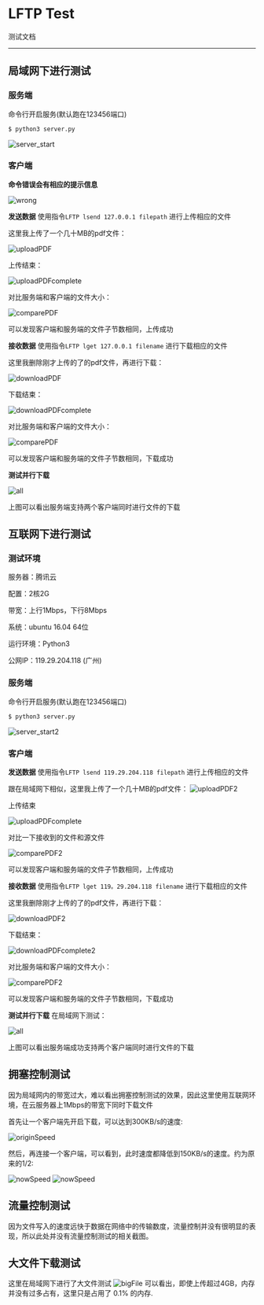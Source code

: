 # LFTP Test

测试文档

---

## 局域网下进行测试

### 服务端
命令行开启服务(默认跑在123456端口)

```bash
$ python3 server.py
```

![server_start](./docs-img/server_start.jpeg)

### 客户端
**命令错误会有相应的提示信息**

![wrong](./docs-img/wrong.jpeg)


**发送数据**
使用指令`LFTP lsend 127.0.0.1 filepath` 进行上传相应的文件

这里我上传了一个几十MB的pdf文件：

![uploadPDF](./docs-img/uploadPDF.jpeg)

上传结束：

![uploadPDFcomplete](./docs-img/uploadPDFcomplete.jpeg)

对比服务端和客户端的文件大小：

![comparePDF](./docs-img/comparePDF.jpeg)

可以发现客户端和服务端的文件子节数相同，上传成功


**接收数据**
使用指令`LFTP lget 127.0.0.1 filename` 进行下载相应的文件

这里我删除刚才上传的了的pdf文件，再进行下载：

![downloadPDF](./docs-img/downloadPDF.jpeg)

下载结束：

![downloadPDFcomplete](./docs-img/downloadPDFcomplete.jpeg)

对比服务端和客户端的文件大小：

![comparePDF](./docs-img/comparePDF.jpeg)

可以发现客户端和服务端的文件子节数相同，下载成功

**测试并行下载**

![all](./docs-img/all.jpeg)

上图可以看出服务端支持两个客户端同时进行文件的下载


## 互联网下进行测试
### **测试环境**
服务器：腾讯云

配置：2核2G

带宽：上行1Mbps，下行8Mbps

系统：ubuntu 16.04 64位

运行环境：Python3

公网IP：119.29.204.118 (广州)

### 服务端

命令行开启服务(默认跑在123456端口)

```bash
$ python3 server.py
```

![server_start2](./docs-img/server_start2.jpeg)


### 客户端
**发送数据**
使用指令`LFTP lsend 119.29.204.118 filepath` 进行上传相应的文件

跟在局域网下相似，这里我上传了一个几十MB的pdf文件：
![uploadPDF2](./docs-img/uploadPDF2.jpeg)

上传结束

![uploadPDFcomplete](./docs-img/uploadPDFcomplete.jpeg)

对比一下接收到的文件和源文件

![comparePDF2](./docs-img/comparePDF2.jpeg)

可以发现客户端和服务端的文件子节数相同，上传成功

**接收数据**
使用指令`LFTP lget 119。29.204.118 filename` 进行下载相应的文件

这里我删除刚才上传的了的pdf文件，再进行下载：

![downloadPDF2](./docs-img/downloadPDF2.jpeg)

下载结束：

![downloadPDFcomplete2](./docs-img/downloadPDFcomplete2.jpeg)

对比服务端和客户端的文件大小：

![comparePDF2](./docs-img/comparePDF2.jpeg)

可以发现客户端和服务端的文件子节数相同，下载成功

**测试并行下载**
在局域网下测试：

![all](./docs-img/all.jpeg)

上图可以看出服务端成功支持两个客户端同时进行文件的下载


## 拥塞控制测试
因为局域网内的带宽过大，难以看出拥塞控制测试的效果，因此这里使用互联网环境，在云服务器上1Mbps的带宽下同时下载文件

首先让一个客户端先开启下载，可以达到300KB/s的速度:

![originSpeed](./docs-img/originSpeed.jpeg)

然后，再连接一个客户端，可以看到，此时速度都降低到150KB/s的速度。约为原来的1/2:

![nowSpeed](./docs-img/nowSpeed.jpeg)
![nowSpeed](./docs-img/nowSpeed2.jpeg)


## 流量控制测试
因为文件写入的速度远快于数据在网络中的传输数度，流量控制并没有很明显的表现，所以此处并没有流量控制测试的相关截图。

## 大文件下载测试
这里在局域网下进行了大文件测试
![bigFile](./docs-img/bigFile.jpeg)
可以看出，即使上传超过4GB，内存并没有过多占有，这里只是占用了 0.1% 的内存.








